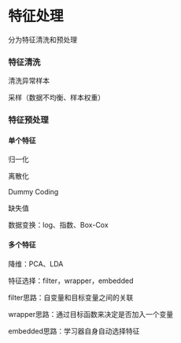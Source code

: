 # 特征处理

分为特征清洗和预处理

### 特征清洗

清洗异常样本

采样（数据不均衡、样本权重）

### 特征预处理

#### 单个特征

归一化

离散化

Dummy Coding

缺失值

数据变换：log、指数、Box-Cox

#### 多个特征

降维：PCA、LDA

特征选择：filter，wrapper，embedded

filter思路：自变量和目标变量之间的关联

wrapper思路：通过目标函数来决定是否加入一个变量

embedded思路：学习器自身自动选择特征



